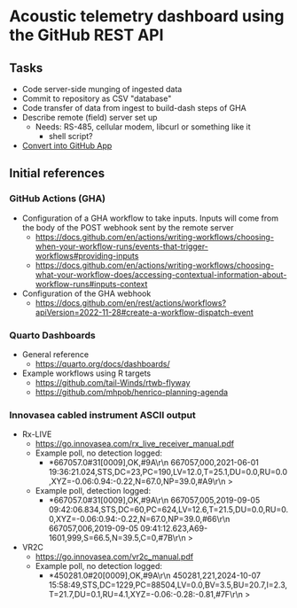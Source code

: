 # Acoustic telemetry dashboard using the GitHub REST API

## Tasks

  - Code server-side munging of ingested data
  - Commit to repository as CSV "database"
  - Code transfer of data from ingest to build-dash steps of GHA
  - Describe remote (field) server set up
    - Needs: RS-485, cellular modem, libcurl or something like it
      - shell script?
  - [Convert into GitHub App](https://docs.github.com/en/apps/creating-github-apps/registering-a-github-app/registering-a-github-app)

## Initial references

### GitHub Actions (GHA)

  - Configuration of a GHA workflow to take inputs. Inputs will come from the body of the POST webhook sent by the remote server
    - <https://docs.github.com/en/actions/writing-workflows/choosing-when-your-workflow-runs/events-that-trigger-workflows#providing-inputs>
    - <https://docs.github.com/en/actions/writing-workflows/choosing-what-your-workflow-does/accessing-contextual-information-about-workflow-runs#inputs-context>
  - Configuration of the GHA webhook
    - <https://docs.github.com/en/rest/actions/workflows?apiVersion=2022-11-28#create-a-workflow-dispatch-event>

### Quarto Dashboards

  - General reference
    - <https://quarto.org/docs/dashboards/>
  - Example workflows using R targets
    - <https://github.com/tail-Winds/rtwb-flyway>
    - <https://github.com/mhpob/henrico-planning-agenda>

### Innovasea cabled instrument ASCII output

  - Rx-LIVE
    - <https://go.innovasea.com/rx_live_receiver_manual.pdf>
    - Example poll, no detection logged:
      - *667057.0#31[0009],OK,#9A\r\n  667057,000,2021-06-01 19:36:21.024,STS,DC=23,PC=190,LV=12.0,T=25.1,DU=0.0,RU=0.0,XYZ=-0.06:0.94:-0.22,N=67.0,NP=39.0,#A9\r\n  >
    - Example poll, detection logged:
      - *667057.0#31[0009],OK,#9A\r\n  667057,005,2019-09-05 09:42:06.834,STS,DC=60,PC=624,LV=12.6,T=21.5,DU=0.0,RU=0.0,XYZ=-0.06:0.94:-0.22,N=67.0,NP=39.0,#66\r\n  667057,006,2019-09-05 09:41:12.623,A69-1601,999,S=66.5,N=39.5,C=0,#7B\r\n  >
  - VR2C
    - <https://go.innovasea.com/vr2c_manual.pdf>
    - Example poll, no detection logged:
      - *450281.0#20[0009],OK,#9A\r\n  450281,221,2024-10-07 15:58:49,STS,DC=1229,PC=88504,LV=0.0,BV=3.5,BU=20.7,I=2.3,T=21.7,DU=0.1,RU=4.1,XYZ=-0.06:-0.28:-0.81,#7F\r\n  >
